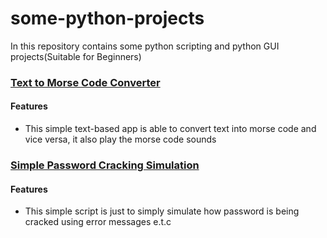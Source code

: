 # some-python-projects
In this repository contains some python scripting and python GUI projects(Suitable for Beginners)


### [Text to Morse Code Converter](https://github.com/Kingsolomon445/some-python-projects/tree/main/text_morse-code)
#### Features
* This simple text-based app is able to convert text into morse code and vice versa, it also play the morse code sounds

  
### [Simple Password Cracking Simulation](https://github.com/Kingsolomon445/some-python-projects/tree/main/password_crack_simu)
#### Features
* This simple script is just to simply simulate how password is being cracked using error messages e.t.c
